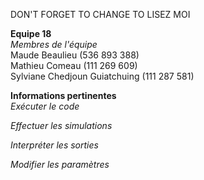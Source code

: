 DON'T FORGET TO CHANGE TO LISEZ MOI

**Equipe 18**\
*Membres de l'équipe*\
Maude Beaulieu (536 893 388)\
Mathieu Comeau (111 269 609)\
Sylviane Chedjoun Guiatchuing (111 287 581)

**Informations pertinentes**\
*Exécuter le code*

*Effectuer les simulations*

*Interpréter les sorties*

*Modifier les paramètres*
